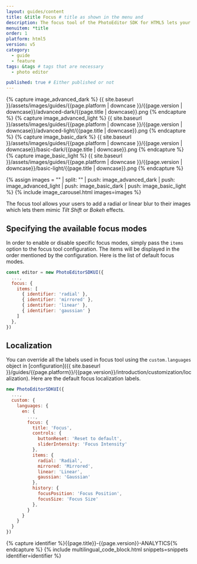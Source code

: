 ```yaml
---
layout: guides/content
title: &title Focus # title as shown in the menu and
description: The focus tool of the PhotoEditor SDK for HTML5 lets your users add a radial or linear blur to their images. Learn how to configure the tool.
menuitem: *title
order: 1
platform: html5
version: v5
category:
  - guide
  - feature
tags: &tags # tags that are necessary
  - photo editor

published: true # Either published or not
---
```

<!-- ![{{page.title}} tool]({{ site.baseurl }}/assets/images/guides/{{page.platform | downcase }}/{{page.version | downcase}}/{{page.title | downcase}}.jpg){: .center-image style="padding: 20px; max-height: 400px;"} -->

{% capture image_advanced_dark %}
{{ site.baseurl }}/assets/images/guides/{{page.platform | downcase }}/{{page.version | downcase}}/advanced-dark/{{page.title | downcase}}.png
{% endcapture %}
{% capture image_advanced_light %}
{{ site.baseurl }}/assets/images/guides/{{page.platform | downcase }}/{{page.version | downcase}}/advanced-light/{{page.title | downcase}}.png
{% endcapture %}
{% capture image_basic_dark %}
{{ site.baseurl }}/assets/images/guides/{{page.platform | downcase }}/{{page.version | downcase}}/basic-dark/{{page.title | downcase}}.png
{% endcapture %}
{% capture image_basic_light %}
{{ site.baseurl }}/assets/images/guides/{{page.platform | downcase }}/{{page.version | downcase}}/basic-light/{{page.title | downcase}}.png
{% endcapture %}

{% assign images = "" | split: "" | push: image_advanced_dark | push: image_advanced_light | push: image_basic_dark | push: image_basic_light %}
{% include image_carousel.html images=images %}

The focus tool allows your users to add a radial or linear blur to their images which lets them mimic *Tilt Shift* or *Bokeh* effects.

## Specifying the available focus modes

In order to enable or disable specific focus modes, simply pass the `items` option to the focus tool configuration. The items will be displayed in the order mentioned by the configuration. Here is the list of default focus modes.

```js
const editor = new PhotoEditorSDKUI({
  ...,
  focus: {
    items: [
      { identifier: 'radial' },
      { identifier: 'mirrored' },
      { identifier: 'linear' },
      { identifier: 'gaussian' }
    ]
  },
})
```

## Localization

You can override all the labels used in focus tool using the `custom.languages` object in [configuration]({{ site.baseurl }}/guides/{{page.platform}}/{{page.version}}/introduction/customization/localization). Here are the default focus localization labels.

```js
new PhotoEditorSDKUI({
  ...,
  custom: {
    languages: {
      en: {
        ...,
        focus: {
          title: 'Focus',
          controls: {
            buttonReset: 'Reset to default',
            sliderIntensity: 'Focus Intensity'
          },
          items: {
            radial: 'Radial',
            mirrored: 'Mirrored',
            linear: 'Linear',
            gaussian: 'Gaussian'
          },
          history: {
            focusPosition: 'Focus Position',
            focusSize: 'Focus Size'
          },
        }
      }
    }
  }
})

```

{% capture identifier %}{{page.title}}-{{page.version}}-ANALYTICS{% endcapture %}
{% include multilingual_code_block.html snippets=snippets identifier=identifier %}
